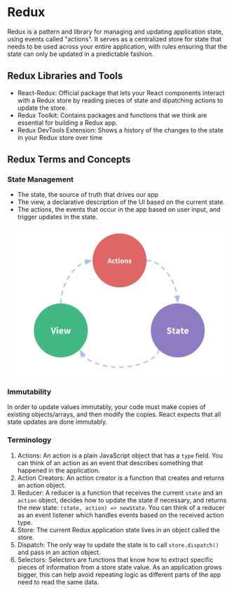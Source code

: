 # Redux

Redux is a pattern and library for managing and updating application state,
using events called "actions". It serves as a centralized store for state that
needs to be used across your entire application, with rules ensuring that the
state can only be updated in a predictable fashion.

## Redux Libraries and Tools

* React-Redux: Official package that lets your React components interact with a
  Redux store by reading pieces of state and dipatching actions to update the
  store.
* Redux Toolkit: Contains packages and functions that we think are essential for
  building a Redux app.
* Redux DevTools Extension: Shows a history of the changes to the state in your
  Redux store over time

## Redux Terms and Concepts

### State Management

* The state, the source of truth that drives our app
* The view, a declarative description of the UI based on the current state.
* The actions, the events that occur in the app based on user input, and trigger
  updates in the state.

![One-way data flow](./images/one-way-data-flow.png)

### Immutability

In order to update values immutably, your code must make copies of existing
objects/arrays, and then modify the copies. React expects that all state updates
are done immutably.

### Terminology

1. Actions: An action is a plain JavaScript object that has a `type` field. You
  can think of an action as an event that describes something that happened in
  the application.
2. Action Creators: An action creator is a function that creates and returns an
  action object.
3. Reducer: A reducer is a function that receives the current `state` and an
  `action` object, decides how to update the state if necessary, and returns the
  new state: `(state, action) => newState`. You can think of a reducer as an
  event listener which handles events based on the received action type.
4. Store: The current Redux application state lives in an object called the
  store.
5. Dispatch: The only way to update the state is to call `store.dispatch()` and
  pass in an action object.
6. Selectors: Selectors are functions that know how to extract specific pieces
  of information from a store state value. As an application grows bigger, this
  can help avoid repeating logic as different parts of the app need to read the
  same data.

